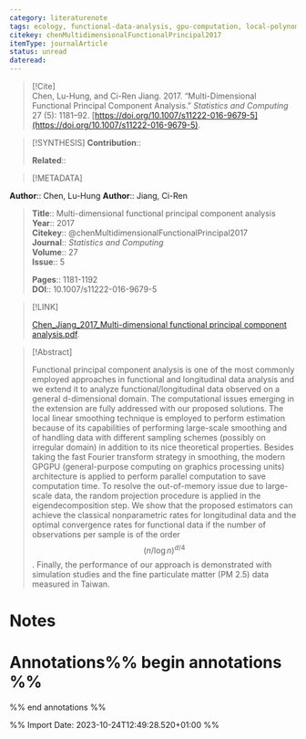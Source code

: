 ```yaml
---
category: literaturenote
tags: ecology, functional-data-analysis, gpu-computation, local-polynomial-smoothing, spectral-analysis
citekey: chenMultidimensionalFunctionalPrincipal2017
itemType: journalArticle
status: unread  
dateread:  
---
```


> [!Cite]  
> Chen, Lu-Hung, and Ci-Ren Jiang. 2017. “Multi-Dimensional Functional Principal Component Analysis.” _Statistics and Computing_ 27 (5): 1181–92. [https://doi.org/10.1007/s11222-016-9679-5](https://doi.org/10.1007/s11222-016-9679-5).

> [!SYNTHESIS] 
>**Contribution**::
>
>**Related**:: 
>

> [!METADATA]  
>
**Author**:: Chen, Lu-Hung
**Author**:: Jiang, Ci-Ren<br>
> **Title**:: Multi-dimensional functional principal component analysis    
> **Year**:: 2017     
> **Citekey**:: @chenMultidimensionalFunctionalPrincipal2017    
>**Journal**:: *Statistics and Computing*    
>**Volume**:: 27    
>**Issue**:: 5     
>    
>    
>     
> **Pages**:: 1181-1192    
>**DOI**:: 10.1007/s11222-016-9679-5    
>

> [!LINK] 
>
> [Chen_Jiang_2017_Multi-dimensional functional principal component analysis.pdf](file:///Users/steven/Library/CloudStorage/GoogleDrive-steven.golovkine@ul.ie/My%20Drive/bibliography/Statistics%20and%20Computing/2017/Chen_Jiang_2017_Multi-dimensional%20functional%20principal%20component%20analysis.pdf).

>[!Abstract]
>
>Functional principal component analysis is one of the most commonly employed approaches in functional and longitudinal data analysis and we extend it to analyze functional/longitudinal data observed on a general d-dimensional domain. The computational issues emerging in the extension are fully addressed with our proposed solutions. The local linear smoothing technique is employed to perform estimation because of its capabilities of performing large-scale smoothing and of handling data with different sampling schemes (possibly on irregular domain) in addition to its nice theoretical properties. Besides taking the fast Fourier transform strategy in smoothing, the modern GPGPU (general-purpose computing on graphics processing units) architecture is applied to perform parallel computation to save computation time. To resolve the out-of-memory issue due to large-scale data, the random projection procedure is applied in the eigendecomposition step. We show that the proposed estimators can achieve the classical nonparametric rates for longitudinal data and the optimal convergence rates for functional data if the number of observations per sample is of the order $$(n/ \log n)^{d/4}$$. Finally, the performance of our approach is demonstrated with simulation studies and the fine particulate matter (PM 2.5) data measured in Taiwan.
>>


# Notes<br>
# Annotations%% begin annotations %%  
 
  
%% end annotations %%

%% Import Date: 2023-10-24T12:49:28.520+01:00 %%
